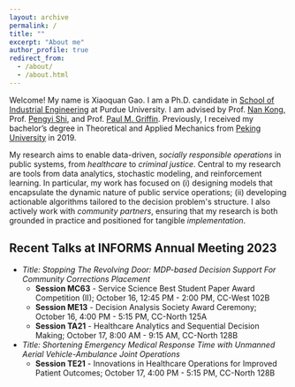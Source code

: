 ```yaml
---
layout: archive
permalink: /
title: ""
excerpt: "About me"
author_profile: true
redirect_from: 
  - /about/
  - /about.html
---
```

<!-- Google Search Console verification code -->
<meta name="google-site-verification" content="OrbqbGHi0mh8xqpqsPJnfTkl3_q207b0IypJEYfXSoo" />

<!-- Google tag (gtag.js) -->
<script async src="https://www.googletagmanager.com/gtag/js?id=G-P44T7G85MC"></script>
<script>
  window.dataLayer = window.dataLayer || [];
  function gtag(){dataLayer.push(arguments);}
  gtag('js', new Date());

  gtag('config', 'G-P44T7G85MC');
</script>
Welcome! My name is Xiaoquan Gao. I am a Ph.D. candidate in [School of Industrial Engineering](http://engineering.purdue.edu/IE) at Purdue University. I am advised by Prof. [Nan Kong](https://engineering.purdue.edu/BASO/people/Nan_Kong), Prof. [Pengyi Shi](https://web.ics.purdue.edu/~shi178/), and Prof. [Paul M. Griffin](https://www.ime.psu.edu/department/directory-detail-g.aspx?q=pmg14). Previously, I received my bachelor’s degree in Theoretical and Applied Mechanics from [Peking University](https://english.pku.edu.cn/) in 2019. 

My research aims to enable data-driven, _socially responsible operations_ in public systems, from _healthcare_ to _criminal justice_. Central to my research are tools from data analytics, stochastic modeling, and reinforcement learning. In particular, my work has focused on (i) designing models that encapsulate the dynamic nature of public service operations; (ii) developing actionable algorithms tailored to the decision problem's structure. I also actively work with _community partners_, ensuring that my research is both grounded in practice and positioned for tangible _implementation_. 

## Recent Talks at INFORMS Annual Meeting 2023
  - _Title: Stopping The Revolving Door: MDP-based Decision Support For Community Corrections Placement_
       - **Session MC63** - Service Science Best Student Paper Award Competition (II); October 16, 12:45 PM - 2:00 PM, CC-West 102B
       - **Session ME13** - Decision Analysis Society Award Ceremony; October 16, 4:00 PM - 5:15 PM, CC-North 125A
       - **Session TA21** - Healthcare Analytics and Sequential Decision Making; October 17, 8:00 AM - 9:15 AM, CC-North 128B
  - _Title: Shortening Emergency Medical Response Time with Unmanned Aerial Vehicle-Ambulance Joint Operations_
       - **Session TE21** - Innovations in Healthcare Operations for Improved Patient Outcomes; October 17, 4:00 PM - 5:15 PM, CC-North 128B
